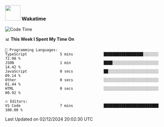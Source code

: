 ### <img src="https://media.giphy.com/media/VgCDAzcKvsR6OM0uWg/giphy.gif" width="50"> Wakatime

  <!--START_SECTION:waka-->
![Code Time](http://img.shields.io/badge/Code%20Time-1%2C463%20hrs%2036%20mins-blue)

📊 **This Week I Spent My Time On** 

```text
💬 Programming Languages: 
TypeScript               5 mins              ██████████████████░░░░░░░   72.98 % 
JSON                     1 min               ████░░░░░░░░░░░░░░░░░░░░░   14.42 % 
JavaScript               0 secs              ██░░░░░░░░░░░░░░░░░░░░░░░   09.14 % 
Other                    0 secs              ░░░░░░░░░░░░░░░░░░░░░░░░░   01.44 % 
HTML                     0 secs              ░░░░░░░░░░░░░░░░░░░░░░░░░   00.92 % 

🔥 Editors: 
VS Code                  7 mins              █████████████████████████   100.00 % 
```


 Last Updated on 02/12/2024 20:02:30 UTC
<!--END_SECTION:waka-->
